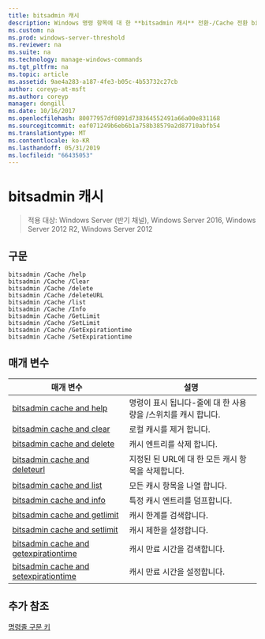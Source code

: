 ```yaml
---
title: bitsadmin 캐시
description: Windows 명령 항목에 대 한 **bitsadmin 캐시** 전환-/Cache 전환 bitsadmin 목록 포함
ms.custom: na
ms.prod: windows-server-threshold
ms.reviewer: na
ms.suite: na
ms.technology: manage-windows-commands
ms.tgt_pltfrm: na
ms.topic: article
ms.assetid: 9ae4a283-a187-4fe3-b05c-4b53732c27cb
author: coreyp-at-msft
ms.author: coreyp
manager: dongill
ms.date: 10/16/2017
ms.openlocfilehash: 80077957df0891d738364552491a66a00e831168
ms.sourcegitcommit: eaf071249b6eb6b1a758b38579a2d87710abfb54
ms.translationtype: MT
ms.contentlocale: ko-KR
ms.lasthandoff: 05/31/2019
ms.locfileid: "66435053"
---
```

# <a name="bitsadmin-cache"></a>bitsadmin 캐시

>적용 대상: Windows Server (반기 채널), Windows Server 2016, Windows Server 2012 R2, Windows Server 2012

## <a name="syntax"></a>구문

```
bitsadmin /Cache /help
bitsadmin /Cache /Clear
bitsadmin /Cache /delete
bitsadmin /Cache /deleteURL
bitsadmin /Cache /list
bitsadmin /Cache /Info
bitsadmin /Cache /GetLimit
bitsadmin /Cache /SetLimit
bitsadmin /Cache /GetExpirationtime
bitsadmin /Cache /SetExpirationtime
```

## <a name="parameters"></a>매개 변수

|매개 변수|설명|
|-------|--------|
|[bitsadmin cache and help](bitsadmin-cache-and-help.md)|명령이 표시 됩니다\-줄에 대 한 사용량을 \/스위치를 캐시 합니다.|
|[bitsadmin cache and clear](bitsadmin-cache-clear.md)|로컬 캐시를 제거 합니다.|
|[bitsadmin cache and delete](bitsadmin-cache-and-delete.md)|캐시 엔트리를 삭제 합니다.|
|[bitsadmin cache and deleteurl](bitsadmin-cache-and-deleteurl.md)|지정된 된 URL에 대 한 모든 캐시 항목을 삭제합니다.|
|[bitsadmin cache and list](bitsadmin-cache-and-list.md)|모든 캐시 항목을 나열 합니다.|
|[bitsadmin cache and info](bitsadmin-cache-and-info.md)|특정 캐시 엔트리를 덤프합니다.|
|[bitsadmin cache and getlimit](bitsadmin-cache-and-getlimit.md)|캐시 한계를 검색합니다.|
|[bitsadmin cache and setlimit](bitsadmin-cache-and-setlimit.md)|캐시 제한을 설정합니다.|
|[bitsadmin cache and getexpirationtime](bitsadmin-cache-and-getexpirationtime.md)|캐시 만료 시간을 검색합니다.|
|[bitsadmin cache and setexpirationtime](bitsadmin-cache-and-setexpirationtime.md)|캐시 만료 시간을 설정합니다.|

## <a name="additional-references"></a>추가 참조
[명령줄 구문 키](command-line-syntax-key.md)


